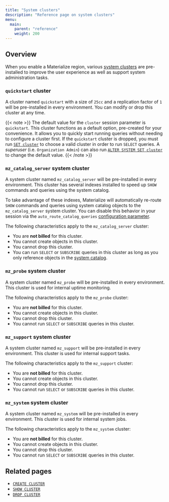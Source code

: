 ```yaml
---
title: "System clusters"
description: "Reference page on system clusters"
menu:
  main:
    parent: "reference"
    weight: 200
---
```


## Overview

When you enable a Materialize region, various [system
clusters](/sql/system-clusters/) are pre-installed to improve the user
experience as well as support system administration tasks.

### `quickstart` cluster

A cluster named `quickstart` with a size of `25cc` and a replication factor of
`1` will be pre-installed in every environment. You can modify or drop this
cluster at any time.

{{< note >}}
The default value for the `cluster` session parameter is `quickstart`.
This cluster functions as a default option, pre-created for your convenience.
It allows you to quickly start running queries without needing to configure a cluster first.
If the `quickstart` cluster is dropped, you must run [`SET cluster`](/sql/select/#ad-hoc-queries)
to choose a valid cluster in order to run `SELECT` queries. A _superuser_ (i.e. `Organization Admin`)
can also run [`ALTER SYSTEM SET cluster`](/sql/alter-system-set) to change the
default value.
{{< /note >}}

### `mz_catalog_server` system cluster

A system cluster named `mz_catalog_server` will be pre-installed in every
environment. This cluster has several indexes installed to speed up `SHOW`
commands and queries using the system catalog.

To take advantage of these indexes, Materialize will automatically re-route
`SHOW` commands and queries using system catalog objects to the
`mz_catalog_server` system cluster. You can disable this behavior in
your session via the `auto_route_catalog_queries`
[configuration parameter](/sql/show/#other-configuration-parameters).

The following characteristics apply to the `mz_catalog_server` cluster:

  * You are **not billed** for this cluster.
  * You cannot create objects in this cluster.
  * You cannot drop this cluster.
  * You can run `SELECT` or `SUBSCRIBE` queries in this cluster as long
    as you only reference objects in the [system catalog](/sql/system-catalog/).

### `mz_probe` system cluster

A system cluster named `mz_probe` will be pre-installed in every environment.
This cluster is used for internal uptime monitoring.

The following characteristics apply to the `mz_probe` cluster:

  * You are **not billed** for this cluster.
  * You cannot create objects in this cluster.
  * You cannot drop this cluster.
  * You cannot run `SELECT` or `SUBSCRIBE` queries in this cluster.

### `mz_support` system cluster

A system cluster named `mz_support` will be pre-installed in every environment.
This cluster is used for internal support tasks.

The following characteristics apply to the `mz_support` cluster:

  * You are **not billed** for this cluster.
  * You cannot create objects in this cluster.
  * You cannot drop this cluster.
  * You cannot run `SELECT` or `SUBSCRIBE` queries in this cluster.

### `mz_system` system cluster

A system cluster named `mz_system` will be pre-installed in every environment.
This cluster is used for internal system jobs.

The following characteristics apply to the `mz_system` cluster:

  * You are **not billed** for this cluster.
  * You cannot create objects in this cluster.
  * You cannot drop this cluster.
  * You cannot run `SELECT` or `SUBSCRIBE` queries in this cluster.


## Related pages

- [`CREATE CLUSTER`](/sql/create-cluster)
- [`SHOW CLUSTER`](/sql/show-clusters)
- [`DROP CLUSTER`](/sql/drop-cluster)
